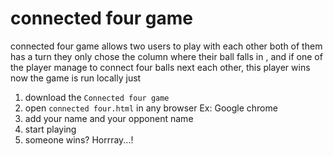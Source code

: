 # connected four game 
connected four game allows two users to play with each other  both of them has  a turn 
they only chose the column where their ball falls in , and if one of the player manage to connect four 
balls next each other, this player wins
now the game is run locally just
1. download the `Connected four game`
2. open `connected four.html` in any browser Ex: Google chrome
3. add your name and your opponent name
4. start playing 
5. someone wins? Horrray...!
